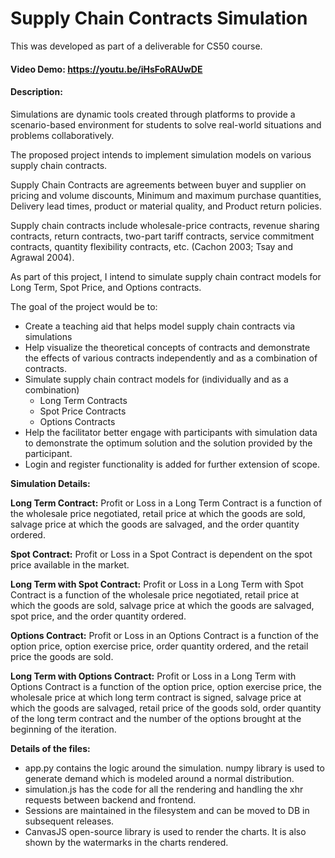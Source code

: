 # Supply Chain Contracts Simulation

This was developed as part of a deliverable for CS50 course.

#### **Video Demo:** https://youtu.be/iHsFoRAUwDE
#### **Description:**

Simulations are dynamic tools created through platforms to provide a scenario-based environment for students to solve real-world situations and problems collaboratively.

The proposed project intends to implement simulation models on various supply chain contracts.

Supply Chain Contracts are agreements between buyer and supplier on pricing and volume discounts, Minimum and maximum purchase quantities, Delivery lead times, product or material quality, and Product return policies.

Supply chain contracts include wholesale-price contracts, revenue sharing contracts, return contracts, two-part tariff contracts, service commitment contracts, quantity flexibility contracts, etc. (Cachon 2003; Tsay and Agrawal 2004).

As part of this project, I intend to simulate supply chain contract models for Long Term, Spot Price, and Options  contracts.

The goal of the project would be to:
- Create a teaching aid that helps model supply chain contracts via simulations
- Help visualize the theoretical concepts of contracts and demonstrate the effects of various contracts independently and as a combination of contracts.
- Simulate supply chain contract models for (individually and as a combination)
    - Long Term Contracts
    - Spot Price Contracts
    - Options Contracts
- Help the facilitator better engage with participants with simulation data to demonstrate the optimum solution and the solution provided by the participant.
- Login and register functionality is added for further extension of scope.

**Simulation Details:**

**Long Term Contract:** Profit or Loss in a Long Term Contract is a function of the wholesale price negotiated, retail price at which the goods are sold, salvage price at which the goods are salvaged, and the order quantity ordered.

**Spot Contract:** Profit or Loss in a Spot Contract is dependent on the spot price available in the market.

**Long Term with Spot Contract:** Profit or Loss in a Long Term with Spot Contract is a function of the wholesale price negotiated, retail price at which the goods are sold, salvage price at which the goods are salvaged, spot price, and the order quantity ordered.

**Options Contract:** Profit or Loss in an Options Contract is a function of the option price, option exercise price, order quantity ordered, and the retail price the goods are sold.

**Long Term with Options Contract:** Profit or Loss in a Long Term with Options Contract is a function of the option price, option exercise price, the wholesale price at which long term contract is signed, salvage price at which the goods are salvaged, retail price of the goods sold, order quantity of the long term contract and the number of the options brought at the beginning of the iteration.


**Details of the files:**
- app.py contains the logic around the simulation. numpy library is used to generate demand which is modeled around a normal distribution.
- simulation.js has the code for all the rendering and handling the xhr requests between backend and frontend.
- Sessions are maintained in the filesystem and can be moved to DB in subsequent releases.
- CanvasJS open-source library is used to render the charts. It is also shown by the watermarks in the charts rendered.
